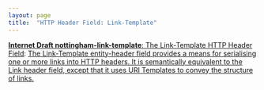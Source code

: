 ```yaml
---
layout: page
title:  "HTTP Header Field: Link-Template"
---
```


[**Internet Draft nottingham-link-template**: The Link-Template HTTP Header Field](/specs/IETF/I-D/nottingham-link-template "This specification defines the Link-Template HTTP header field, providing a means for describing the structure of a link between two resources, so that new links can be generated."): [The Link-Template entity-header field provides a means for serialising one or more links into HTTP headers. It is semantically equivalent to the Link header field, except that it uses URI Templates to convey the structure of links.]()

